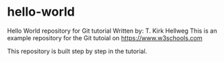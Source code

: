 # hello-world
Hello World repository for Git tutorial
Written by: T. Kirk Hellweg
This is an example repository for the Git tutoial on https://www.w3schools.com

This repository is built step by step in the tutorial.

